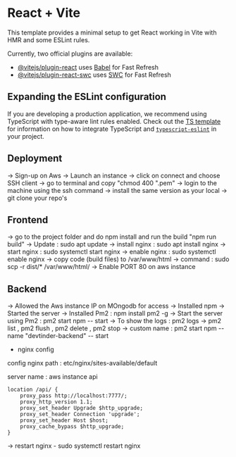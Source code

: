 # React + Vite

This template provides a minimal setup to get React working in Vite with HMR and some ESLint rules.

Currently, two official plugins are available:

- [@vitejs/plugin-react](https://github.com/vitejs/vite-plugin-react/blob/main/packages/plugin-react) uses [Babel](https://babeljs.io/) for Fast Refresh
- [@vitejs/plugin-react-swc](https://github.com/vitejs/vite-plugin-react/blob/main/packages/plugin-react-swc) uses [SWC](https://swc.rs/) for Fast Refresh

## Expanding the ESLint configuration

If you are developing a production application, we recommend using TypeScript with type-aware lint rules enabled. Check out the [TS template](https://github.com/vitejs/vite/tree/main/packages/create-vite/template-react-ts) for information on how to integrate TypeScript and [`typescript-eslint`](https://typescript-eslint.io) in your project.


## Deployment 
-> Sign-up on Aws
-> Launch an instance
-> click on connect and choose SSH client
-> go to terminal and copy "chmod 400 "<secret>.pem"
-> login to the machine using the ssh command 
-> install the same version as your local
-> git clone your repo's 

## Frontend
-> go to the project folder and do npm install and run the build "npm run build"
-> Update : sudo apt update
-> install nginx : sudo apt install nginx
-> start nginx : sudo systemctl start nginx
-> enable nginx : sudo systemctl enable nginx
-> copy code (build files) to /var/www/html
-> command : sudo scp -r dist/* /var/www/html/ 
-> Enable PORT 80 on aws instance

## Backend
-> Allowed the Aws instance IP on MOngodb for access
-> Installed npm 
-> Started the server
-> Installed Pm2 : npm install pm2 -g
-> Start the server using Pm2 : pm2 start npm -- start
-> To show the logs : pm2 logs
-> pm2 list , pm2 flush <name> , pm2 delete <name> , pm2 stop <name>
-> custom name : pm2 start npm --name "devtinder-backend" --  start

* nginx config

config nginx path : etc/nginx/sites-available/default

server name : aws instance api

    location /api/ {
        proxy_pass http://localhost:7777/;  
        proxy_http_version 1.1;
        proxy_set_header Upgrade $http_upgrade;
        proxy_set_header Connection 'upgrade';
        proxy_set_header Host $host;
        proxy_cache_bypass $http_upgrade;
    }

-> restart nginx - sudo systemctl restart nginx